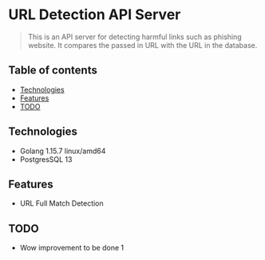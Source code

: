 # URL Detection API Server
> This is an API server for detecting harmful links such as phishing website. 
> It compares the passed in URL with the URL in the database. 

## Table of contents
* [Technologies](#technologies)
* [Features](#features)
* [TODO](#todo)

## Technologies
* Golang 1.15.7 linux/amd64
* PostgresSQL 13

## Features
* URL Full Match Detection

## TODO
* Wow improvement to be done 1


